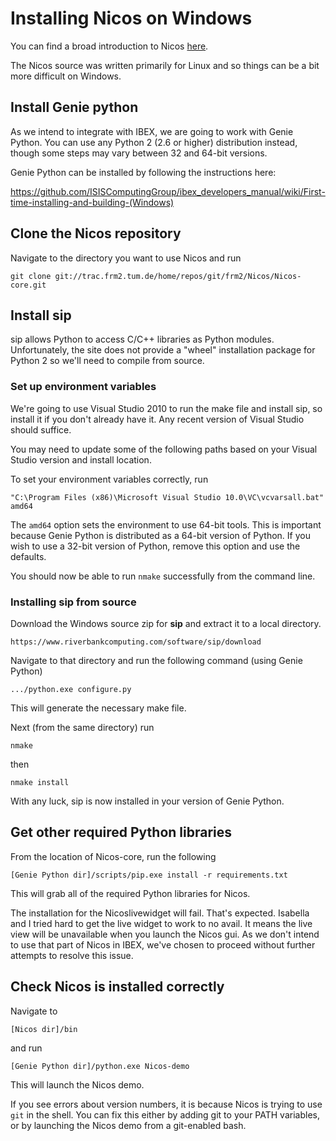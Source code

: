 # Installing Nicos on Windows

You can find a broad introduction to Nicos [here](http://cdn.frm2.tum.de/fileadmin/stuff/services/ITServices/Nicos-master/dirhtml/).

The Nicos source was written primarily for Linux and so things can be a bit more difficult on Windows.

## Install Genie python
As we intend to integrate with IBEX, we are going to work with Genie Python. You can use any Python 2 (2.6 or higher) distribution instead, though some steps may vary between 32 and 64-bit versions.

Genie Python can be installed by following the instructions here:

https://github.com/ISISComputingGroup/ibex_developers_manual/wiki/First-time-installing-and-building-(Windows)

## Clone the Nicos repository

Navigate to the directory you want to use Nicos and run

```git clone git://trac.frm2.tum.de/home/repos/git/frm2/Nicos/Nicos-core.git```

## Install sip

sip allows Python to access C/C++ libraries as Python modules. Unfortunately, the site does not provide a "wheel" installation package for Python 2 so we'll need to compile from source.

### Set up environment variables

We're going to use Visual Studio 2010 to run the make file and install sip, so install it if you don't already have it. Any recent version of Visual Studio should suffice. 

You may need to update some of the following paths based on your Visual Studio version and install location.

To set your environment variables correctly, run

```"C:\Program Files (x86)\Microsoft Visual Studio 10.0\VC\vcvarsall.bat" amd64```

The ```amd64``` option sets the environment to use 64-bit tools. This is important because Genie Python is distributed as a 64-bit version of Python. If you wish to use a 32-bit version of Python, remove this option and use the defaults. 

You should now be able to run ```nmake``` successfully from the command line.

### Installing **sip** from source

Download the Windows source zip for **sip** and extract it to a local directory.

```https://www.riverbankcomputing.com/software/sip/download```

Navigate to that directory and run the following command (using Genie Python)

```.../python.exe configure.py```

This will generate the necessary make file. 

Next (from the same directory) run

```nmake```

then

```nmake install```

With any luck, sip is now installed in your version of Genie Python.

## Get other required Python libraries

From the location of Nicos-core, run the following

```[Genie Python dir]/scripts/pip.exe install -r requirements.txt```

This will grab all of the required Python libraries for Nicos.

The installation for the Nicoslivewidget will fail. That's expected. Isabella and I tried hard to get the live widget to work to no avail. It means the live view will be unavailable when you launch the Nicos gui. As we don't intend to use that part of Nicos in IBEX, we've chosen to proceed without further attempts to resolve this issue.

## Check Nicos is installed correctly

Navigate to

```[Nicos dir]/bin```

and run

```[Genie Python dir]/python.exe Nicos-demo```

This will launch the Nicos demo.

If you see errors about version numbers, it is because Nicos is trying to use ```git``` in the shell. You can fix this either by adding git to your PATH variables, or by launching the Nicos demo from a git-enabled bash.